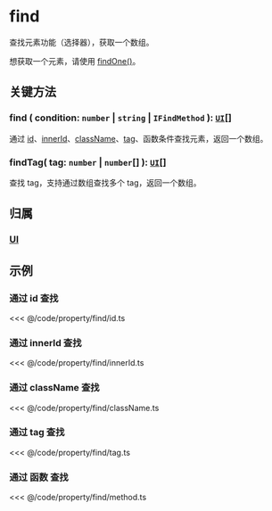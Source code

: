 # find

查找元素功能（选择器），获取一个数组。

想获取一个元素，请使用 [findOne()](./findOne.md)。

## 关键方法

### find ( condition: `number` | `string` | `IFindMethod` ): [`UI`](/reference/display/UI.md)[]

通过 [id](/reference/property/id)、[innerId](/reference/property/innerId)、[className](/reference/property/className)、[tag](/reference/property/tag)、函数条件查找元素，返回一个数组。

### findTag( tag: `number` | `number`[] ): [`UI`](/reference/display/UI.md)[]

查找 tag，支持通过数组查找多个 tag，返回一个数组。

## 归属

### [UI](/reference/display/UI.md)

## 示例

### 通过 id 查找

<<< @/code/property/find/id.ts

### 通过 innerId 查找

<<< @/code/property/find/innerId.ts

### 通过 className 查找

<<< @/code/property/find/className.ts

### 通过 tag 查找

<<< @/code/property/find/tag.ts

### 通过 函数 查找

<<< @/code/property/find/method.ts
